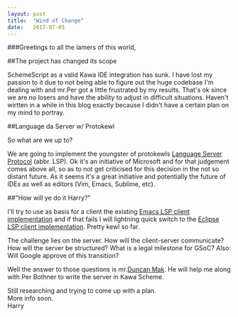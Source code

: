 ```yaml
---
layout: post
title:  "Wind of Change"
date:   2017-07-05
---
```


###Greetings to all the lamers of this world,  

##The project has changed its scope  

SchemeScript as a valid Kawa IDE integration has sunk. I have lost my passion
to it due to not being able to figure out the huge codebase I'm dealing with
and mr.Per got a little frustrated by my results. That's ok since we are no
losers and have the ability to adjust in difficult situations.   Haven't
wirtten in a while in this blog exactly because I didn't have a certain plan on
my mind to portray.

##Language da Server w/ Protokewl

So what are we up to?  

We are going to implement the youngster of protokewls [Language Server
Protocol](https://github.com/Microsoft/language-server-protocol)
(abbr. LSP). Ok it's an initiative of Microsoft and for that judgement comes
above all, so as to not get criticised for this decision in the not so distant
future. As it seems it's a great initiative and potentially the future of IDEs
as well as editors (Vim, Emacs, Sublime, etc).  

##"How will ye do it Harry?"  

I'll try to use as basis for a client the existing [Emacs LSP client
implementation](https://github.com/emacs-lsp/lsp-mode) and if that fails I will
lightning quick switch to the [Eclipse LSP client
implementation](https://github.com/eclipse/lsp4j). Pretty kewl so far.  

The challenge lies on the server. How will the client-server communicate? How
will the server be structured? What is a legal milestone for GSoC? Also: Will
Google approve of this transition?  

Well the answer to those questions is mr.[Duncan
Mak](https://github.com/duncanmak). He will help me along with Per Bothner to
write the server in Kawa Scheme.  


Still researching and trying to come up with a plan.  
More info soon.  
Harry


